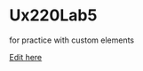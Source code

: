 # Ux220Lab5
for practice with custom elements

[Edit here](https://diy-pwa.dev/~/gh/JRice1743/Ux220Lab5)
